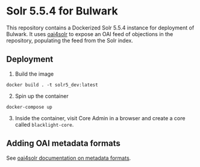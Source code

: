# Solr 5.5.4 for Bulwark

This repository contains a Dockerized Solr 5.5.4 instance for deployment of Bulwark.  It uses [oai4solr](https://github.com/IISH/oai4solr) to expose an OAI feed of objections in the repository, populating the feed from the Solr index.

## Deployment

1. Build the image
```
docker build . -t solr5_dev:latest
```
2. Spin up the container
```
docker-compose up
```

3. Inside the container, visit Core Admin in a browser and create a core called `blacklight-core`.


## Adding OAI metadata formats

See [oai4solr documentation on metadata formats](https://github.com/IISH/oai4solr/blob/6.x-1.0/README.md#the-listmetadataformats-verb).